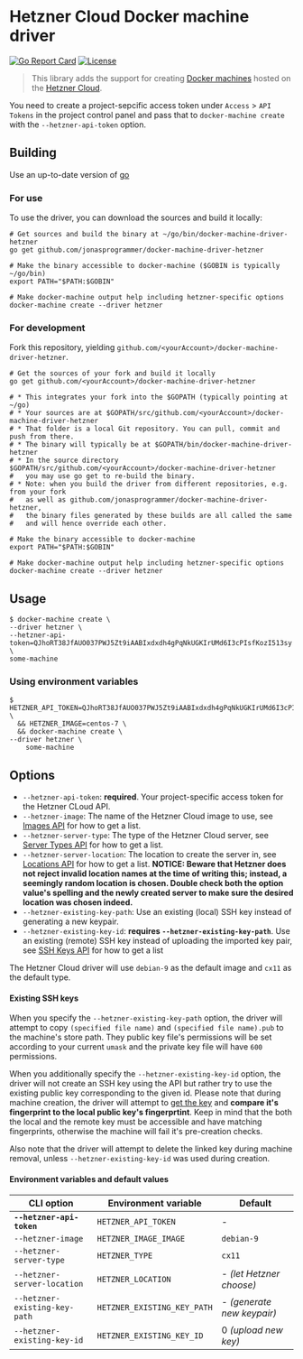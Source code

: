# Hetzner Cloud Docker machine driver

[![Go Report Card](https://goreportcard.com/badge/github.com/JonasProgrammer/docker-machine-driver-hetzner)](https://goreportcard.com/report/github.com/JonasProgrammer/docker-machine-driver-hetzner)
[![License](https://img.shields.io/badge/License-MIT-blue.svg)](https://opensource.org/licenses/MIT)

> This library adds the support for creating [Docker machines](https://github.com/docker/machine) hosted on the [Hetzner Cloud](hetzner.de/cloud). 

You need to create a project-sepcific access token under `Access` > `API Tokens` in the project control panel
and pass that to `docker-machine create` with the `--hetzner-api-token` option.

## Building

Use an up-to-date version of [go](https://golang.org/dl)

### For use

To use the driver, you can download the sources and build it locally:

    # Get sources and build the binary at ~/go/bin/docker-machine-driver-hetzner
    go get github.com/jonasprogrammer/docker-machine-driver-hetzner

    # Make the binary accessible to docker-machine ($GOBIN is typically ~/go/bin)
    export PATH="$PATH:$GOBIN"

    # Make docker-machine output help including hetzner-specific options
    docker-machine create --driver hetzner

### For development

Fork this repository, yielding `github.com/<yourAccount>/docker-machine-driver-hetzner`.

    # Get the sources of your fork and build it locally
    go get github.com/<yourAccount>/docker-machine-driver-hetzner

    # * This integrates your fork into the $GOPATH (typically pointing at ~/go)
    # * Your sources are at $GOPATH/src/github.com/<yourAccount>/docker-machine-driver-hetzner
    # * That folder is a local Git repository. You can pull, commit and push from there.
    # * The binary will typically be at $GOPATH/bin/docker-machine-driver-hetzner
    # * In the source directory $GOPATH/src/github.com/<yourAccount>/docker-machine-driver-hetzner
    #   you may use go get to re-build the binary.
    # * Note: when you build the driver from different repositories, e.g. from your fork
    #   as well as github.com/jonasprogrammer/docker-machine-driver-hetzner,
    #   the binary files generated by these builds are all called the same
    #   and will hence override each other.

    # Make the binary accessible to docker-machine
    export PATH="$PATH:$GOBIN"

    # Make docker-machine output help including hetzner-specific options
    docker-machine create --driver hetzner

## Usage

    $ docker-machine create \
	--driver hetzner \
	--hetzner-api-token=QJhoRT38JfAUO037PWJ5Zt9iAABIxdxdh4gPqNkUGKIrUMd6I3cPIsfKozI513sy \
	some-machine
    
### Using environment variables

    $ HETZNER_API_TOKEN=QJhoRT38JfAUO037PWJ5Zt9iAABIxdxdh4gPqNkUGKIrUMd6I3cPIsfKozI513sy \
      && HETZNER_IMAGE=centos-7 \
      && docker-machine create \
	--driver hetzner \
        some-machine
    

## Options

-   `--hetzner-api-token`: **required**. Your project-specific access token for the Hetzner CLoud API.
-   `--hetzner-image`: The name of the Hetzner Cloud image to use, see [Images API](https://docs.hetzner.cloud/#resources-images-get) for how to get a list.
-   `--hetzner-server-type`: The type of the Hetzner Cloud server, see [Server Types API](https://docs.hetzner.cloud/#resources-server-types-get) for how to get a list.
-   `--hetzner-server-location`: The location to create the server in, see [Locations API](https://docs.hetzner.cloud/#resources-locations-get) for how to get a list.
**NOTICE: Beware that Hetzner does not reject invalid location names at the time of writing this; instead, a seemingly random location is chosen. Double check both the option value's
spelling and the newly created server to make sure the desired location was chosen indeed.**
-   `--hetzner-existing-key-path`: Use an existing (local) SSH key instead of generating a new keypair.
-   `--hetzner-existing-key-id`: **requires `--hetzner-existing-key-path`**. Use an existing (remote) SSH key instead of uploading the imported key pair,
    see [SSH Keys API](https://docs.hetzner.cloud/#resources-ssh-keys-get) for how to get a list

The Hetzner Cloud driver will use `debian-9` as the default image and `cx11` as the default type.

#### Existing SSH keys

When you specify the `--hetzner-existing-key-path` option, the driver will attempt to copy `(specified file name)`
and `(specified file name).pub` to the machine's store path. They public key file's permissions will be set according
to your current `umask` and the private key file will have `600` permissions.

When you additionally specify the `--hetzner-existing-key-id` option, the driver will not create an SSH key using the API
but rather try to use the existing public key corresponding to the given id. Please note that during machine creation,
the driver will attempt to [get the key](https://docs.hetzner.cloud/#resources-ssh-keys-get-1) and **compare it's
fingerprint to the local public key's fingerprtint**. Keep in mind that the both the local and the remote key must be
accessible and have matching fingerprints, otherwise the machine will fail it's pre-creation checks.

Also note that the driver will attempt to delete the linked key during machine removal, unless `--hetzner-existing-key-id`
was used during creation.

#### Environment variables and default values

| CLI option                          | Environment variable              | Default                    |
| ----------------------------------- | --------------------------------- | -------------------------- |
| **`--hetzner-api-token`**           | `HETZNER_API_TOKEN`               | -                          |
| `--hetzner-image `                  | `HETZNER_IMAGE_IMAGE`             | `debian-9`                 |
| `--hetzner-server-type`             | `HETZNER_TYPE`                    | `cx11`                     |
| `--hetzner-server-location`         | `HETZNER_LOCATION`                | - *(let Hetzner choose)*   |
| `--hetzner-existing-key-path`       | `HETZNER_EXISTING_KEY_PATH`       | - *(generate new keypair)* |
| `--hetzner-existing-key-id`         | `HETZNER_EXISTING_KEY_ID`         | 0 *(upload new key)*       |
